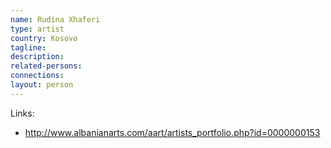 ```yaml
---
name: Rudina Xhaferi
type: artist
country: Kosovo
tagline:
description:
related-persons:
connections:
layout: person
---
```

Links:
* <http://www.albanianarts.com/aart/artists_portfolio.php?id=0000000153>
